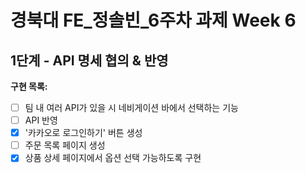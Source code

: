 # **경북대 FE\_정솔빈\_6주차 과제 Week 6**

## 1단계 - API 명세 협의 & 반영

**구현 목록:**

- [ ] 팀 내 여러 API가 있을 시 네비게이션 바에서 선택하는 기능
- [ ] API 반영
- [x] '카카오로 로그인하기' 버튼 생성
- [ ] 주문 목록 페이지 생성
- [x] 상품 상세 페이지에서 옵션 선택 가능하도록 구현

